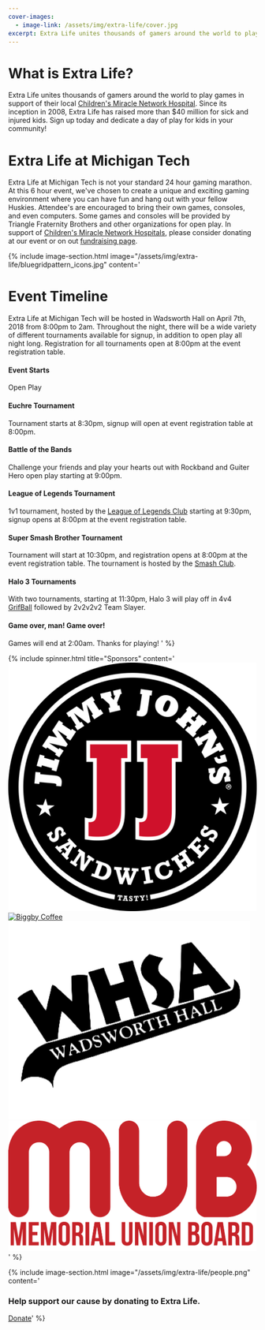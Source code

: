 ```yaml
---
cover-images:
  - image-link: /assets/img/extra-life/cover.jpg
excerpt: Extra Life unites thousands of gamers around the world to play games in support of their local Children's Miracle Network Hospital.
---
```

# What is Extra Life?

Extra Life unites thousands of gamers around the world to play games in support of their local [Children's Miracle Network Hospital](https://childrensmiraclenetworkhospitals.org/). Since its inception in 2008, Extra Life has raised more than $40 million for sick and injured kids. Sign up today and dedicate a day of play for kids in your community!

# Extra Life at Michigan Tech

Extra Life at Michigan Tech is not your standard 24 hour gaming marathon. At this 6 hour event, we've chosen to create a unique and exciting gaming environment where you can have fun and hang out with your fellow Huskies. Attendee's are encouraged to bring their own games, consoles, and even computers. Some games and consoles will be provided by Triangle Fraternity Brothers and other organizations for open play. In support of [Children's Miracle Network Hospitals](https://childrensmiraclenetworkhospitals.org/), please consider donating at our event or on out [fundraising page](https://www.extra-life.org/participant/MTU_Extra_Life).

{% include image-section.html image="/assets/img/extra-life/bluegridpattern_icons.jpg" content='
# Event Timeline

Extra Life at Michigan Tech will be hosted in Wadsworth Hall on April 7th, 2018 from 8:00pm to 2am. Throughout the night, there will be a wide variety of different tournaments available for signup, in addition to open play all night long. Registration for all tournaments open at 8:00pm at the event registration table.

#### Event Starts
Open Play

#### Euchre Tournament
Tournament starts at 8:30pm, signup will open at event registration table at 8:00pm.

#### Battle of the Bands
Challenge your friends and play your hearts out with Rockband and Guiter Hero open play starting at 9:00pm.

#### League of Legends Tournament
1v1 tournament, hosted by the [League of Legends Club](https://www.involvement.mtu.edu/organization/lol) starting at 9:30pm, signup opens at 8:00pm at the event registration table.
#### Super Smash Brother Tournament
Tournament will start at 10:30pm, and registration opens at 8:00pm at the event registration table. The tournament is hosted by the [Smash Club](https://www.involvement.mtu.edu/organization/smashclub).
#### Halo 3 Tournaments
With two tournaments, starting at 11:30pm, Halo 3 will play off in 4v4 [GrifBall](https://www.youtube.com/watch?v=rmOzAE-CbLY) followed by 2v2v2v2 Team Slayer.

#### Game over, man! Game over!
Games will end at 2:00am. Thanks for playing!
' %}

{% include spinner.html title="Sponsors" content='
[![Jimmy Johns](/assets/img/extra-life/sponsors/Jimmy-Johns.jpg)](https://www.jimmyjohns.com/)
[![Biggby Coffee](https://www.biggby.com/wp-content/uploads/2016/11/BIGGBY-logo-horizontal.png)](https://www.biggby.com/)
![WHSA](/assets/img/extra-life/sponsors/whsa.png)
![MUB Board](/assets/img/extra-life/sponsors/MUB_Logo_Red.png)
' %}

{% include image-section.html image="/assets/img/extra-life/people.png" content='
### Help support our cause by donating to Extra Life.

<a class="btn btn-primary" href="https://www.extra-life.org/participant/MTU_Extra_Life" role="button">Donate</a>' %}
